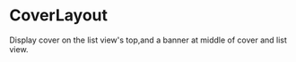 CoverLayout
===========

Display cover on the list view's top,and a banner at middle of cover and list view.
